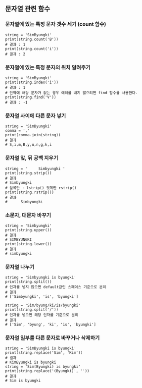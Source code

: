 <!--
[2020.09.08]
-->
## 문자열 관련 함수

### 문자열에 있는 특정 문자 갯수 세기 (count 함수)
<pre><code>string = 'SimByungki'
print(string.count('B'))
# 결과 : 1
print(string.count('i'))
# 결과 : 2</code></pre>

### 문자열에 있는 특정 문자의 위치 알려주기
<pre><code>string = 'SimByungki'
print(string.index('i'))
# 결과 : 1
# 만약에 해당 문자가 없는 경우 에러를 내지 않으려면 find 함수를 사용한다.
print(string.find('V'))
# 결과 : -1</code></pre>

### 문자열 사이에 다른 문자 넣기
<pre><code>string = 'SimByungki'
comma = ','
print(comma.join(string))
# 결과 
# S,i,m,B,y,u,n,g,k,i</code></pre>

### 문자열 앞, 뒤 공백 지우기
<pre><code>string = '     Simbyungki '
print(string.strip())
# 결과 
# Simbyungki
# 앞쪽만 : lstrip() 뒷쪽만 rstrip()
print(string.rstrip())
# 결과
#      Simbyungki</code></pre>

### 소문자, 대문자 바꾸기
<pre><code>string = 'Simbyungki'
print(string.upper())
# 결과
# SIMBYUNGKI
print(string.lower())
# 결과
# simbyungki</code></pre>

### 문자열 나누기
<pre><code>string = 'Simbyungki is byungki'
print(string.split())
# 인자를 넣지 않으면 default값인 스페이스 기준으로 분리
# 결과
# ['Simbyungki', 'is', 'byungki']

string = 'Sim/byung/ki/is/byungki'
print(string.split('/'))
# 인자를 넣으면 해당 인자를 기준으로 분리
# 결과
# ['Sim', 'byung', 'ki', 'is', 'byungki']</code></pre>

### 문자열 일부를 다른 문자로 바꾸거나 삭제하기
<pre><code>string = 'SimByungki is byungki'
print(string.replace('Sim', 'Kim'))
# 결과
# KimByungki is byungki
string = 'Sim(Byungki) is byungki'
print(string.replace('(Byungki)', ''))
# 결과
# Sim is byungki</code></pre>